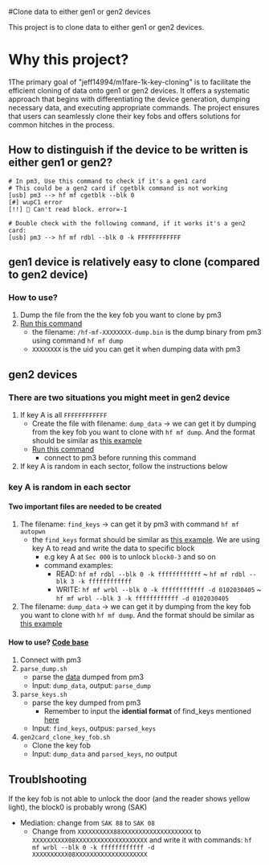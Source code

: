 #Clone data to either gen1 or gen2 devices 

This project is to clone data to either gen1 or gen2 devices.

# Why this project?
1The primary goal of "jeff14994/m1fare-1k-key-cloning" is to facilitate the efficient cloning of data onto gen1 or gen2 devices. It offers a systematic approach that begins with differentiating the device generation, dumping necessary data, and executing appropriate commands. The project ensures that users can seamlessly clone their key fobs and offers solutions for common hitches in the process.
## How to distinguish if the device to be written is either gen1 or gen2?
```
# In pm3, Use this command to check if it's a gen1 card
# This could be a gen2 card if cgetblk command is not working
[usb] pm3 --> hf mf cgetblk --blk 0
[#] wupC1 error
[!!] 🚨 Can't read block. error=-1

# Double check with the following command, if it works it's a gen2 card:
[usb] pm3 --> hf mf rdbl --blk 0 -k FFFFFFFFFFFF
```
## gen1 device is relatively easy to clone (compared to gen2 device)
### How to use?
1. Dump the file from the the key fob you want to clone by pm3
2. [Run this command](./gen1_card/clone_key.sh)
	- the filename: `/hf-mf-XXXXXXXX-dump.bin` is the dump binary from pm3 using command `hf mf dump`
	- `XXXXXXXX` is the uid you can get it when dumping data with pm3
## gen2 devices 
### There are two situations you might meet in gen2 device
1. If key A is all `FFFFFFFFFFFF`
	- Create the file with filename: `dump_data` -> we can get it by dumping from the key fob you want to clone with `hf mf dump`. And the format should be similar as [this example](./examples/dump_data.md)
	- [Run this command](./gen2_card/ring_with_all_key_A_FFFFFFFFFFFF/gen2card_clone.sh)
		- connect to pm3 before running this command 
2. If key A is random in each sector, follow the instructions below
### key A is random in each sector
#### Two important files are needed to be created
1. The filename: `find_keys` -> can get it by pm3 with command `hf mf autopwn`
	- the `find_keys` format should be similar as [this example](./examples/find_keys.md). We are using key A to read and write the data to specific block
		- e.g key A at `Sec 000` is to unlock `block0-3` and so on
		- command examples: 
			- READ: `hf mf rdbl --blk 0 -k ffffffffffff` ~ `hf mf rdbl --blk 3 -k ffffffffffff`
			- WRITE: `hf mf wrbl --blk 0 -k ffffffffffff -d 0102030405` ~ `hf mf wrbl --blk 3 -k ffffffffffff -d 0102030405`
2. The filename: `dump_data` -> we can get it by dumping from the key fob you want to clone with `hf mf dump`. And the format should be similar as [this example](./examples/dump_data.md)
#### How to use? [Code base](./gen2_card/ring_with_specific_key_A)
1. Connect with pm3
2. `parse_dump.sh`
	- parse the [data](./examples/dump_data.md) dumped from pm3 
	- Input: `dump_data`, output: `parse_dump`
3. `parse_keys.sh`
	- parse the key dumped from pm3
		- Remember to input the **idential format** of find_keys mentioned [here](./examples/find_keys.md) 
	- Input: `find_keys`, outpus: `parsed_keys`
4. `gen2card_clone_key_fob.sh`
	- Clone the key fob
	- Input: `dump_data` and `parsed_keys`, no output
## Troublshooting
If the key fob is not able to unlock the door (and the reader shows yellow light), the block0 is probably wrong (SAK)
- Mediation: change from `SAK 88` to `SAK 08`
	- Change from `XXXXXXXXXX88XXXXXXXXXXXXXXXXXXXX` to `XXXXXXXXXX08XXXXXXXXXXXXXXXXXXXX` and write it with commands: `hf mf wrbl --blk 0 -k ffffffffffff -d XXXXXXXXXX08XXXXXXXXXXXXXXXXXXXX` 

